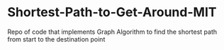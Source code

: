 # Shortest-Path-to-Get-Around-MIT
Repo of code that implements Graph Algorithm to find the shortest path from start to the destination point 
